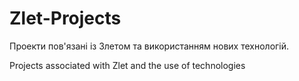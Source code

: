 # Zlet-Projects
Проекти пов'язані із Злетом та використанням нових технологій.  

Projects associated with Zlet and the use of technologies
